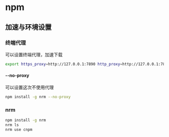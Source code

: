 # npm

## 加速与环境设置

### 终端代理

可以设置终端代理，加速下载

```bash
export https_proxy=http://127.0.0.1:7890 http_proxy=http://127.0.0.1:7890 all_proxy=socks5://127.0.0.1:7891
```

#### --no-proxy

可以设置这次不使用代理

```bash
npm install -g nrm --no-proxy
```

### nrm

```bash
npm install -g nrm
nrm ls
nrm use cnpm
```

